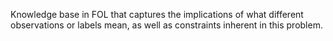 Knowledge base in FOL that captures the implications of what different observations or labels mean, as well as constraints inherent in this problem.

